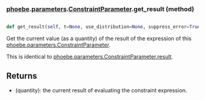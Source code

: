 ### [phoebe](phoebe.md).[parameters](phoebe.parameters.md).[ConstraintParameter](phoebe.parameters.ConstraintParameter.md).get_result (method)


```py

def get_result(self, t=None, use_distribution=None, suppress_error=True)

```



Get the current value (as a quantity) of the result of the expression
of this [phoebe.parameters.ConstraintParameter](phoebe.parameters.ConstraintParameter.md).

This is identical to [phoebe.parameters.ConstraintParameter.result](phoebe.parameters.ConstraintParameter.result.md).

Returns
--------
* (quantity): the current result of evaluating the constraint expression.

